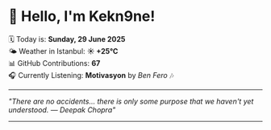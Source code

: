 # 👋 Hello, I'm Kekn9ne!

🗓️ Today is: **Sunday, 29 June 2025**  
🌤️ Weather in Istanbul: **☀️   +25°C**  
📊 GitHub Contributions: **67**  
🎧 Currently Listening: **Motivasyon** by *Ben Fero* 🎶

---

_"There are no accidents... there is only some purpose that we haven't yet understood. — *Deepak Chopra*"_

---

